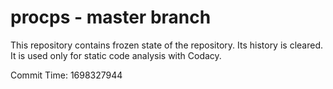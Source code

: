 # procps - master branch

This repository contains frozen state of the repository.
Its history is cleared. It is used only for static code
analysis with Codacy.

Commit Time: 1698327944